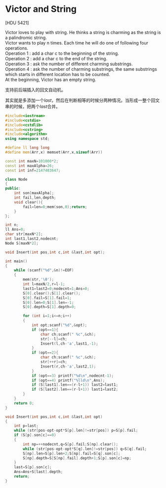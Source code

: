 # Victor and String
[HDU 5421]

Victor loves to play with string. He thinks a string is charming as the string is a palindromic string.  
Victor wants to play n times. Each time he will do one of following four operations.  
Operation 1 : add a char c to the beginning of the string.  
Operation 2 : add a char c to the end of the string.  
Operation 3 : ask the number of different charming substrings.  
Operation 4 : ask the number of charming substrings, the same substrings which starts in different location has to be counted.  
At the beginning, Victor has an empty string. 

支持前后端插入的回文自动机。

其实就是多添加一个$last$，然后在判断相等的时候分两种情况。当形成一整个回文串的时候，把两个$last$合并。

```cpp
#include<iostream>
#include<cstdio>
#include<cstdlib>
#include<cstring>
#include<algorithm>
using namespace std;

#define ll long long
#define mem(Arr,x) memset(Arr,x,sizeof(Arr))

const int maxN=101000*2;
const int maxAlpha=26;
const int inf=2147483647;

class Node
{
public:
	int son[maxAlpha];
	int fail,len,depth;
	void clear(){
		fail=len=0;mem(son,0);return;
	}
};

int n;
ll Ans=0;
char str[maxN*2];
int last1,last2,nodecnt;
Node S[maxN*2];

void Insert(int pos,int c,int &last,int opt);

int main()
{
	while (scanf("%d",&n)!=EOF)
	{
		mem(str,'\0');
		int l=maxN/2,r=l-1;
		last1=last2=0;nodecnt=1;Ans=0;
		S[0].clear();S[1].clear();
		S[0].fail=S[1].fail=1;
		S[0].len=0;S[1].len=-1;
		S[0].depth=S[1].depth=0;

		for (int i=1;i<=n;i++)
		{
			int opt;scanf("%d",&opt);
			if (opt==1){
				char ch;scanf(" %c",&ch);
				str[--l]=ch;
				Insert(l,ch-'a',last1,-1);
			}
			if (opt==2){
				char ch;scanf(" %c",&ch);
				str[++r]=ch;
				Insert(r,ch-'a',last2,1);
			}
			if (opt==3) printf("%d\n",nodecnt-1);
			if (opt==4) printf("%lld\n",Ans);
			if (S[last1].len==(r-l+1)) last2=last1;
			if (S[last2].len==(r-l+1)) last1=last2;
		}
	}
	return 0;
}

void Insert(int pos,int c,int &last,int opt)
{
	int p=last;
	while (str[pos-opt-opt*S[p].len]!=str[pos]) p=S[p].fail;
	if (S[p].son[c]==0)
	{
		int np=++nodecnt,q=S[p].fail;S[np].clear();
		while (str[pos-opt-opt*S[q].len]!=str[pos]) q=S[q].fail;
		S[np].len=S[p].len+2;S[np].fail=S[q].son[c];
		S[np].depth=S[S[np].fail].depth+1;S[p].son[c]=np;
	}
	last=S[p].son[c];
	Ans=Ans+S[last].depth;
	return;
}
```